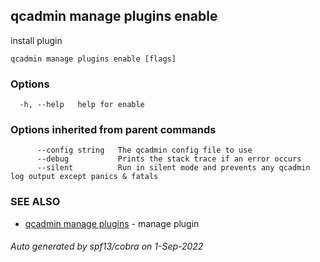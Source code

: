 ## qcadmin manage plugins enable

install plugin

```
qcadmin manage plugins enable [flags]
```

### Options

```
  -h, --help   help for enable
```

### Options inherited from parent commands

```
      --config string   The qcadmin config file to use
      --debug           Prints the stack trace if an error occurs
      --silent          Run in silent mode and prevents any qcadmin log output except panics & fatals
```

### SEE ALSO

* [qcadmin manage plugins](qcadmin_manage_plugins.md)	 - manage plugin

###### Auto generated by spf13/cobra on 1-Sep-2022
